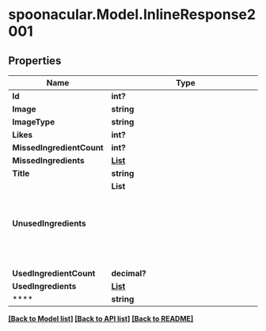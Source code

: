 # spoonacular.Model.InlineResponse2001
## Properties

Name | Type | Description | Notes
------------ | ------------- | ------------- | -------------
**Id** | **int?** |  | 
**Image** | **string** |  | 
**ImageType** | **string** |  | 
**Likes** | **int?** |  | 
**MissedIngredientCount** | **int?** |  | 
**MissedIngredients** | [**List<RecipesFindByIngredientsMissedIngredients>**](RecipesFindByIngredientsMissedIngredients.md) |  | 
**Title** | **string** |  | 
**UnusedIngredients** | **List<Object>** |  | 
**UsedIngredientCount** | **decimal?** |  | 
**UsedIngredients** | [**List<RecipesFindByIngredientsMissedIngredients>**](RecipesFindByIngredientsMissedIngredients.md) |  | 
**** | **string** |  | [optional] 

[[Back to Model list]](../README.md#documentation-for-models) [[Back to API list]](../README.md#documentation-for-api-endpoints) [[Back to README]](../README.md)

